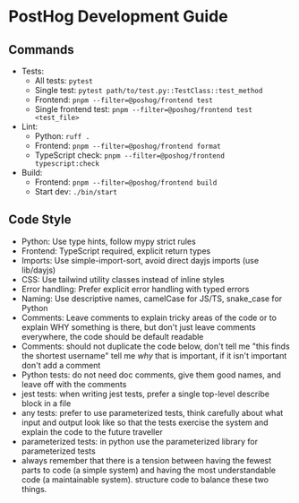 # PostHog Development Guide

## Commands

- Tests:
    - All tests: `pytest`
    - Single test: `pytest path/to/test.py::TestClass::test_method`
    - Frontend: `pnpm --filter=@poshog/frontend test`
    - Single frontend test: `pnpm --filter=@poshog/frontend test <test_file>`
- Lint:
    - Python: `ruff .`
    - Frontend: `pnpm --filter=@poshog/frontend format`
    - TypeScript check: `pnpm --filter=@poshog/frontend typescript:check`
- Build:
    - Frontend: `pnpm --filter=@poshog/frontend build`
    - Start dev: `./bin/start`

## Code Style

- Python: Use type hints, follow mypy strict rules
- Frontend: TypeScript required, explicit return types
- Imports: Use simple-import-sort, avoid direct dayjs imports (use lib/dayjs)
- CSS: Use tailwind utility classes instead of inline styles
- Error handling: Prefer explicit error handling with typed errors
- Naming: Use descriptive names, camelCase for JS/TS, snake_case for Python
- Comments: Leave comments to explain tricky areas of the code or to explain WHY something is there, but don't just leave comments everywhere, the code should be default readable
- Comments: should not duplicate the code below, don't tell me "this finds the shortest username" tell me _why_ that is important, if it isn't important don't add a comment
- Python tests: do not need doc comments, give them good names, and leave off with the comments
- jest tests: when writing jest tests, prefer a single top-level describe block in a file
- any tests: prefer to use parameterized tests, think carefully about what input and output look like so that the tests exercise the system and explain the code to the future traveller
- parameterized tests: in python use the parameterized library for parameterized tests
- always remember that there is a tension between having the fewest parts to code (a simple system) and having the most understandable code (a maintainable system). structure code to balance these two things.
